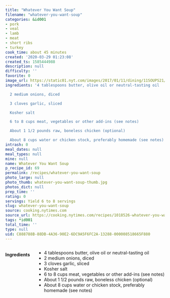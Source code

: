```yaml
---
title: "Whatever You Want Soup"
filename: "whatever-you-want-soup"
categories: &id001
- pork
- veal
- lamb
- meat
- short ribs
- turkey
cook_time: about 45 minutes
created: '2020-03-29 01:23:08'
created_ts: 1585444988
description: null
difficulty: ''
favorite: 0
image_url: https://static01.nyt.com/images/2017/01/11/dining/11SOUPS21/11SOUPS21-articleLarge.jpg
ingredients: '4 tablespoons butter, olive oil or neutral-tasting oil

  2 medium onions, diced

  3 cloves garlic, sliced

  Kosher salt

  6 to 8 cups meat, vegetables or other add-ins (see notes)

  About 1 1/2 pounds raw, boneless chicken (optional)

  About 8 cups water or chicken stock, preferably homemade (see notes)'
intrash: 0
meal_dates: null
meal_types: null
mine: null
name: Whatever You Want Soup
p_recipe_id: 69
permalink: /recipes/whatever-you-want-soup
photo_large: null
photo_thumb: whatever-you-want-soup-thumb.jpg
photos_dict: null
prep_time: ''
rating: 0
servings: Yield 6 to 8 servings
slug: whatever-you-want-soup
source: cooking.nytimes.com
source_url: https://cooking.nytimes.com/recipes/1018526-whatever-you-want-soup?action=click&module=Global%20Search%20Recipe%20Card&pgType=search&rank=2
tags: *id001
total_time: ''
type: null
uid: C888788B-88DB-4A36-90E2-6DC9A5F6FC2A-13288-000008518665F880
---
```

<div class="large-8 medium-7 columns" id="writeup">	</div><!-- #writeup -->
</div><!-- #row-one -->
<div class="row" id="row-two">	<div class="medium-4 small-5 columns" id="ingredients"><h4>Ingredients</h4><div class="box box-ingredients content"><ul>
<li>4 tablespoons butter, olive oil or neutral-tasting oil</li>
<li>2 medium onions, diced</li>
<li>3 cloves garlic, sliced</li>
<li>Kosher salt</li>
<li>6 to 8 cups meat, vegetables or other add-ins (see notes)</li>
<li>About 1 1/2 pounds raw, boneless chicken (optional)</li>
<li>About 8 cups water or chicken stock, preferably homemade (see notes)</li>
</ul>
</div>	</div>	<div class="medium-6 small-7 columns" id="directions">	</div>